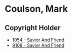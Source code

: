 # Coulson, Mark

## Copyright Holder

- [1054 - Savior And Friend](/hymns/1054.md)
- [9108 - Savior And Friend](/hymns/9108.md)

